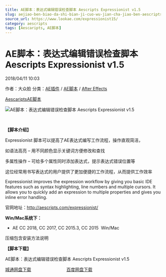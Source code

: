 ```yaml
---
title: AE脚本：表达式编辑错误检查脚本 Aescripts Expressionist v1.5
slug: aejiao-ben-biao-da-shi-bian-ji-cuo-wu-jian-cha-jiao-ben-aescripts-expressionist-v1-5
source_url: https://www.lookae.com/expressionist15/
category: aescripts
tags: [Aescaripts, AE脚本]
---
```

# AE脚本：表达式编辑错误检查脚本 Aescripts Expressionist v1.5

2018/04/11 10:03

作者：大众脸
分类：[AE插件](https://www.lookae.com/after-effects/aechajian/) / [AE脚本](https://www.lookae.com/after-effects/aescripts/) / [After Effects](https://www.lookae.com/after-effects/)

[Aescaripts](https://www.lookae.com/tag/aescaripts/)[AE脚本](https://www.lookae.com/tag/ae%e8%84%9a%e6%9c%ac/)

![AE脚本：表达式编辑错误检查脚本 Aescripts Expressionist v1.5](https://www.lookae.com/wp-content/uploads/2018/04/Expressionist-155.jpg "AE脚本：表达式编辑错误检查脚本 Aescripts Expressionist v1.5-LookAE.com")

[﻿](https://cloud.video.taobao.com//play/u/705956171/p/1/e/6/t/1/36377094.mp4)

**【脚本介绍】**

Expressionist 脚本可以提高了AE表达式编写工作流程，操作直观简洁，

如语法高亮 – 用不同颜色显示关键词方便修改和查找

多属性操作 – 可给多个属性同时添加表达式，提示表达式错误位置等

这位经常用书写表达式的用户提供了更加便捷的工作流程，从而提供工作效率

Expressionist improves the expression workflow by giving you basic IDE features such as syntax highlighting, line numbers and multiple cursors. It allows you to quickly add an expression to multiple properties and gives you inline error handling.

官网地址：http://aescripts.com/expressionist/

**Win/Mac系统下：**

* AE CC 2018, CC 2017, CC 2015.3, CC 2015  Win/Mac

压缩包含安装方法说明

**【脚本下载】**

AE脚本：表达式编辑错误检查脚本 Aescripts Expressionist v1.5

[城通网盘下载](https://lookae.ctfile.com/fs/680462-243700806)                             [百度网盘下载](https://pan.baidu.com/s/1XkuQv_gGTBjTDFGwaD0EZA)
